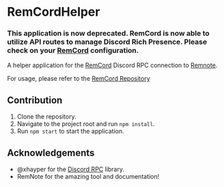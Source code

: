 # RemCordHelper

### This application is now deprecated. RemCord is now able to utilize API routes to manage Discord Rich Presence. Please check on your [RemCord](https://github.com/coldenate/RemCord) configuration.

A helper application for the [RemCord](https://github.com/coldenate/RemCord) Discord RPC connection to [Remnote](https://www.remnote.io/).

For usage, please refer to the [RemCord Repository](https://github.com/coldenate/RemCord)

## Contribution

1. Clone the repository.
2. Navigate to the project root and run `npm install`.
3. Run `npm start` to start the application.

## Acknowledgements

-   @xhayper for the [Discord RPC](https://github.com/xhayper/discord-rpc) library.
-   RemNote for the amazing tool and documentation!
